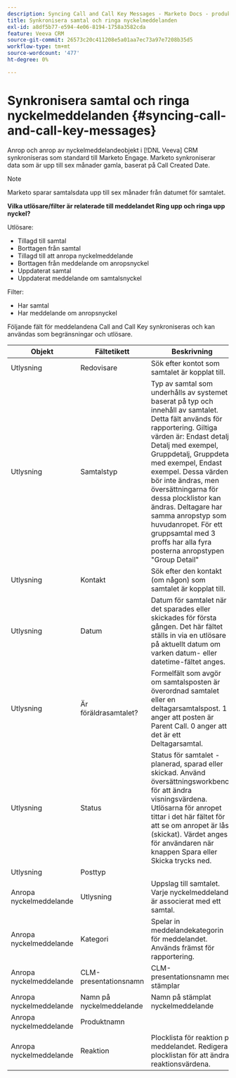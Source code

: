 ```yaml
---
description: Syncing Call and Call Key Messages - Marketo Docs - produktdokumentation
title: Synkronisera samtal och ringa nyckelmeddelanden
exl-id: a8df5b77-e594-4e06-8194-1758a3582cda
feature: Veeva CRM
source-git-commit: 26573c20c411208e5a01aa7ec73a97e7208b35d5
workflow-type: tm+mt
source-wordcount: '477'
ht-degree: 0%

---
```


# Synkronisera samtal och ringa nyckelmeddelanden {#syncing-call-and-call-key-messages}

Anrop och anrop av nyckelmeddelandeobjekt i [!DNL Veeva] CRM synkroniseras som standard till Marketo Engage. Marketo synkroniserar data som är upp till sex månader gamla, baserat på Call Created Date.

>[!NOTE]
>
>Marketo sparar samtalsdata upp till sex månader från datumet för samtalet.

**Vilka utlösare/filter är relaterade till meddelandet Ring upp och ringa upp nyckel?**

Utlösare:

* Tillagd till samtal
* Borttagen från samtal
* Tillagd till att anropa nyckelmeddelande
* Borttagen från meddelande om anropsnyckel
* Uppdaterat samtal
* Uppdaterat meddelande om samtalsnyckel

Filter:

* Har samtal
* Har meddelande om anropsnyckel

Följande fält för meddelandena Call and Call Key synkroniseras och kan användas som begränsningar och utlösare.

<table>
  <colgroup>
    <col>
    <col>
    <col>
    <col>
    <col>
  </colgroup>
  <thead>
    <tr>
      <th>
        Objekt
      </th>
      <th>
        Fältetikett
      </th>
      <th>
        Beskrivning
      </th>
      <th>
        Fältnamn
      </th>
      <th>
        Datatyp
      </th>
    </tr>
  </thead>
  <tbody>
    <tr>
      <td>Utlysning</td>
      <td>Redovisare</td>
      <td>Sök efter kontot som samtalet är kopplat till.</td>
      <td>Account_vod__c</td>
      <td>Uppslag (konto)</td>
    </tr>
    <tr>
      <td>Utlysning</td>
      <td>Samtalstyp</td>
      <td>Typ av samtal som underhålls av systemet baserat på typ och innehåll av samtalet. Detta fält används för rapportering. Giltiga värden är: Endast detalj, Detalj med exempel, Gruppdetalj, Gruppdetalj med exempel, Endast exempel. Dessa värden bör inte ändras, men översättningarna för dessa plocklistor kan ändras. Deltagare har samma anropstyp som huvudanropet. För ett gruppsamtal med 3 proffs har alla fyra posterna anropstypen "Group Detail"</td>
      <td>Call_Type_vod__c</td>
      <td>Picklist</td>
    </tr>
    <tr>
     <td>Utlysning</td>
      <td>Kontakt</td>
      <td>Sök efter den kontakt (om någon) som samtalet är kopplat till.</td>
      <td>Contact_vod__c</td>
      <td>Uppslag (kontakt)</td>
    </tr>
    <tr>
      <td>Utlysning</td>
      <td>Datum</td>
      <td>Datum för samtalet när det sparades eller skickades för första gången. Det här fältet ställs in via en utlösare på aktuellt datum om varken datum- eller datetime-fältet anges.</td>
      <td>Call_Date_vod__c</td>
      <td>Datum</td>
    </tr>
    <tr>
      <td>Utlysning</td>
      <td>Är föräldrasamtalet?</td>
      <td>Formelfält som avgör om samtalsposten är överordnad samtalet eller en deltagarsamtalspost. 1 anger att posten är Parent Call. 0 anger att det är ett Deltagarsamtal.</td>
      <td>Is_Parent_Call_vod__c</td>
      <td>Formel (tal)</td>
    </tr>
    <tr>
      <td>Utlysning</td>
      <td>Status</td>
      <td>Status för samtalet - planerad, sparad eller skickad. Använd översättningsworkbench för att ändra visningsvärdena. Utlösarna för anropet tittar i det här fältet för att se om anropet är låst (skickat). Värdet anges för användaren när knappen Spara eller Skicka trycks ned.</td>
      <td>Status_vod__c</td>
      <td>Picklist</td>
    </tr>
    <tr>
      <td>Utlysning</td>
      <td>Posttyp</td>
      <td> </td>
      <td>RecordTypeId</td>
      <td>Posttyp</td>
    </tr>
    <tr>
      <td>Anropa nyckelmeddelande</td>
      <td>Utlysning</td>
      <td>Uppslag till samtalet. Varje nyckelmeddelande är associerat med ett samtal.</td>
      <td>Call2_vod__c</td>
      <td>Huvud-detalj(anrop)</td>
    </tr>
    <tr>
      <td>Anropa nyckelmeddelande</td>
      <td>Kategori</td>
      <td>Spelar in meddelandekategorin för meddelandet. Används främst för rapportering.</td>
      <td>Category_vod__c</td>
      <td>Picklist</td>
    </tr>
    <tr>
      <td>Anropa nyckelmeddelande</td>
      <td>CLM-presentationsnamn</td>
      <td>CLM-presentationsnamn med stämplar</td>
      <td>Clm_Presentation_Name_vod__c</td>
      <td>Text (80)</td>
    </tr>
    <tr>
      <td>Anropa nyckelmeddelande</td>
      <td>Namn på nyckelmeddelande</td>
      <td>Namn på stämplat nyckelmeddelande</td>
      <td>Key_Message_Name_vod__c</td>
      <td>Text (80)</td>
    </tr>
    <tr>
      <td>Anropa nyckelmeddelande</td>
      <td>Produktnamn</td>
      <td> </td>
      <td>Product_Name__c</td>
      <td>Formel (text)</td>
    </tr>
    <tr>
      <td>Anropa nyckelmeddelande</td>
      <td>Reaktion </a>
      </td>
      <td>Plocklista för reaktion på meddelandet. Redigera plocklistan för att ändra reaktionsvärdena.</td>
      <td>Reaction_vod__c</td>
      <td>Picklist</td>
    </tr>
  </tbody>
</table>
